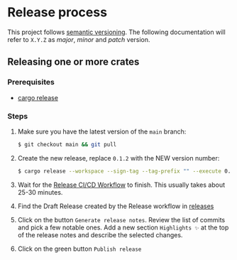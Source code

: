 # Release process

This project follows [semantic versioning](https://semver.org/). The following documentation will
refer to `X.Y.Z` as _major_, _minor_ and _patch_ version.

## Releasing one or more crates

### Prerequisites

- [cargo release](https://github.com/crate-ci/cargo-release/)

### Steps

1. Make sure you have the latest version of the `main` branch:

   ```sh
   $ git checkout main && git pull
   ```

1. Create the new release, replace `0.1.2` with the NEW version number:

   ```sh
   $ cargo release --workspace --sign-tag --tag-prefix "" --execute 0.1.2
   ```

1. Wait for the
   [Release CI/CD Workflow](https://github.com/filecoin-station/zinnia/actions/workflows/release.yml)
   to finish. This usually takes about 25-30 minutes.

1. Find the Draft Release created by the Release workflow in
   [releases](https://github.com/filecoin-station/zinnia/releases)

1. Click on the button `Generate release notes`. Review the list of commits and pick a few notable
   ones. Add a new section `Highlights ✨` at the top of the release notes and describe the selected
   changes.

1. Click on the green button `Publish release`
